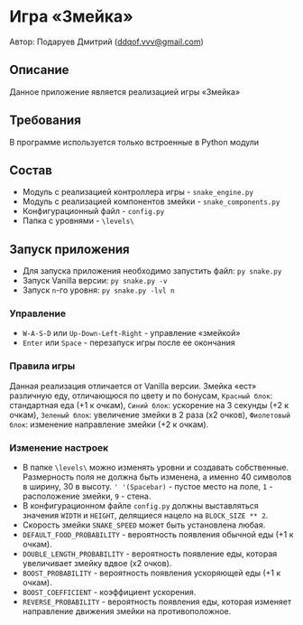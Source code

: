 # Игра «Змейка»

Автор: Подаруев Дмитрий (ddqof.vvv@gmail.com)

## Описание
Данное приложение является реализацией игры «Змейка»

## Требования
В программе используется только встроенные в Python модули

## Состав
* Модуль с реализацией контроллера игры - `snake_engine.py`
* Модуль с реализацией компонентов змейки - `snake_components.py`
* Конфигурационный файл - `config.py`
* Папка с уровнями - `\levels\`

## Запуск приложения
* Для запуска приложения необходимо запустить файл: `py snake.py`
* Запуск Vanilla версии: `py snake.py -v`
* Запуск `n`-го уровня: `py snake.py -lvl n`

### Управление
* `W-A-S-D` или `Up-Down-Left-Right` - управление «змейкой»
* `Enter` или `Space` - перезапуск игры после ее окончания

### Правила игры
Данная реализация отличается от Vanilla версии. Змейка «ест» различную еду, отличающюся по цвету и по бонусам, `Красный блок`: стандартная еда (+1 к очкам), `Синий блок`: ускорение на 3 секунды (+2 к очкам), `Зеленый блок`: увеличение змейки в 2 раза (x2 очков), `Фиолетовый блок`: изменение направление змейки (+2 к очкам).    

### Изменение настроек
* В папке `\levels\` можно изменять уровни и создавать собственные. Размерность поля не должна быть изменена, а именно 40 символов в ширину, 30 в высоту. `' '(Spacebar)` - пустое место на поле, `1` - расположение змейки, `9` - стена.
* В конфигурационном файле `config.py` должны выставляться значения `WIDTH` и `HEIGHT`, делящиеся нацело на `BLOCK_SIZE ** 2`.
* Скорость змейки `SNAKE_SPEED` может быть установлена любая.
* `DEFAULT_FOOD_PROBABILITY` - вероятность появления обычной еды (+1 к очкам).
* `DOUBLE_LENGTH_PROBABILITY` - вероятность появление еды, которая увеличивает змейку вдвое (x2 очков).
* `BOOST_PROBABILITY` - вероятность появления ускоряющей еды (+1 к очкам).
* `BOOST_COEFFICIENT` - коэффициент ускорения.
* `REVERSE_PROBABILITY` - вероятность появления еды, которая изменяет направление движения змейки на противоположное.